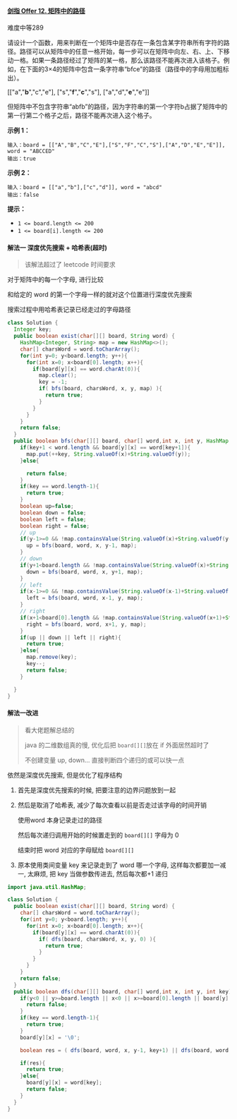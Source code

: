#### [剑指 Offer 12. 矩阵中的路径](https://leetcode-cn.com/problems/ju-zhen-zhong-de-lu-jing-lcof/)

难度中等289

请设计一个函数，用来判断在一个矩阵中是否存在一条包含某字符串所有字符的路径。路径可以从矩阵中的任意一格开始，每一步可以在矩阵中向左、右、上、下移动一格。如果一条路径经过了矩阵的某一格，那么该路径不能再次进入该格子。例如，在下面的3×4的矩阵中包含一条字符串“bfce”的路径（路径中的字母用加粗标出）。

[["a","**b**","c","e"],
["s","**f**","**c**","s"],
["a","d","**e**","e"]]

但矩阵中不包含字符串“abfb”的路径，因为字符串的第一个字符b占据了矩阵中的第一行第二个格子之后，路径不能再次进入这个格子。

 

**示例 1：**

```
输入：board = [["A","B","C","E"],["S","F","C","S"],["A","D","E","E"]], word = "ABCCED"
输出：true
```

**示例 2：**

```
输入：board = [["a","b"],["c","d"]], word = "abcd"
输出：false
```

 

**提示：**

- `1 <= board.length <= 200`
- `1 <= board[i].length <= 200`

#### 解法一 深度优先搜索 + 哈希表(超时)

> 该解法超过了 leetcode 时间要求

对于矩阵中的每一个字母, 进行比较

和给定的 word 的第一个字母一样的就对这个位置进行深度优先搜索

搜索过程中用哈希表记录已经走过的字母路径

```java
class Solution {
  Integer key;
  public boolean exist(char[][] board, String word) {
    HashMap<Integer, String> map = new HashMap<>();
    char[] charsWord = word.toCharArray();
    for(int y=0; y<board.length; y++){
      for(int x=0; x<board[0].length; x++){
        if(board[y][x] == word.charAt(0)){
          map.clear();
          key = -1;
          if( bfs(board, charsWord, x, y, map) ){
            return true;
          }
        }
      }
    }
    return false;
  }
  public boolean bfs(char[][] board, char[] word,int x, int y, HashMap map){
    if(key+1 < word.length && board[y][x] == word[key+1]){
      map.put(++key, String.valueOf(x)+String.valueOf(y));
    }else{

      return false;
    }
    if(key == word.length-1){
      return true;
    }
    boolean up=false;
    boolean down = false;
    boolean left = false;
    boolean right = false;
    // up
    if(y-1>=0 && !map.containsValue(String.valueOf(x)+String.valueOf(y-1))){
      up = bfs(board, word, x, y-1, map);
    }
    // down
    if(y+1<board.length && !map.containsValue(String.valueOf(x)+String.valueOf(y+1))){
      down = bfs(board, word, x, y+1, map);
    }
    // left
    if(x-1>=0 && !map.containsValue(String.valueOf(x-1)+String.valueOf(y))){
      left = bfs(board, word, x-1, y, map);
    }
    // right
    if(x+1<board[0].length && !map.containsValue(String.valueOf(x+1)+String.valueOf(y))){
      right = bfs(board, word, x+1, y, map);
    }
    if(up || down || left || right){
      return true;
    }else{
      map.remove(key);
      key--;
      return false;
    }

  }
}
```

#### 解法一改进

> 看大佬题解总结的
>
> java 的二维数组真的慢, 优化后把 `board[][]`放在 if 外面居然超时了
>
> 不创建变量 up, down... 直接判断四个递归的或可以快一点

依然是深度优先搜索, 但是优化了程序结构

1. 首先是深度优先搜索的时候, 把要注意的边界问题放到一起

2. 然后是取消了哈希表, 减少了每次查看以前是否走过该字母的时间开销

   使用word 本身记录走过的路径

   然后每次递归调用开始的时候置走到的 `board[][]` 字母为 0

   结束时把 word 对应的字母赋给 `board[][]`

3. 原本使用类间变量 key 来记录走到了 word 哪一个字母, 这样每次都要加一减一, 太麻烦, 把 key 当做参数传进去, 然后每次都+1 递归

```java
import java.util.HashMap;

class Solution {
  public boolean exist(char[][] board, String word) {
    char[] charsWord = word.toCharArray();
    for(int y=0; y<board.length; y++){
      for(int x=0; x<board[0].length; x++){
        if(board[y][x] == word.charAt(0)){
          if( dfs(board, charsWord, x, y, 0) ){
            return true;
          }
        }
      }
    }
    return false;
  }
  public boolean dfs(char[][] board, char[] word,int x, int y, int key){
    if(y<0 || y>=board.length || x<0 || x>=board[0].length || board[y][x] != word[key]){
      return false;
    }
    if(key == word.length-1){
      return true;
    }
    board[y][x] = '\0';

    boolean res = ( dfs(board, word, x, y-1, key+1) || dfs(board, word, x, y+1, key+1) || dfs(board, word, x-1, y, key+1) || dfs(board, word, x+1, y, key+1) );

    if(res){
      return true;
    }else{
      board[y][x] = word[key];
      return false;
    }
  }
}
```



